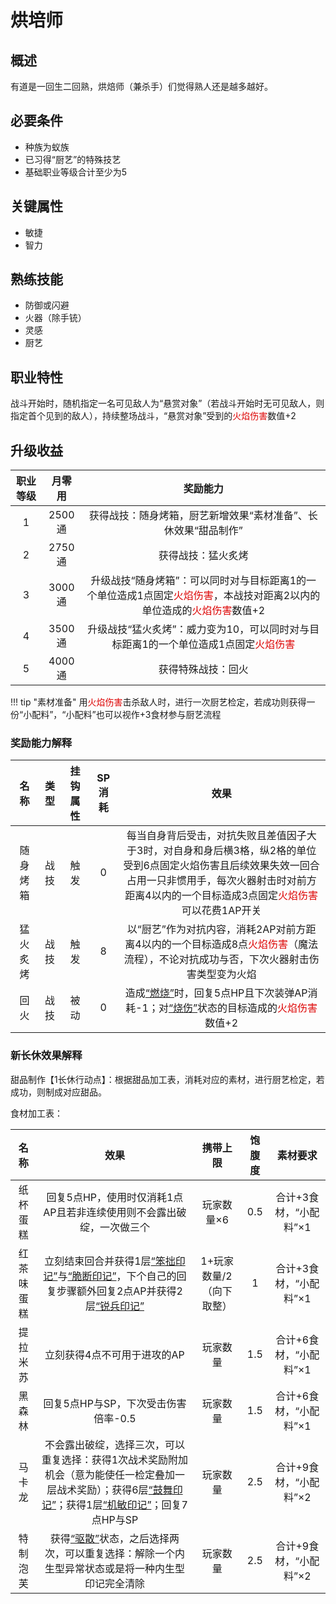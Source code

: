 # 烘培师

## 概述

有道是一回生二回熟，烘焙师（兼杀手）们觉得熟人还是越多越好。

## 必要条件

* 种族为蚁族
* 已习得“厨艺”的特殊技艺
* 基础职业等级合计至少为5

## 关键属性

* 敏捷
* 智力

## 熟练技能

* 防御或闪避
* 火器（除手铳）
* 灵感
* 厨艺

## 职业特性

战斗开始时，随机指定一名可见敌人为“悬赏对象”（若战斗开始时无可见敌人，则指定首个见到的敌人），持续整场战斗，“悬赏对象”受到的<font color="#dd0000">火焰伤害</font>数值+2

## 升级收益

职业等级|月零用|奖励能力
:--:|:--:|:--:
1|2500通|获得战技：随身烤箱，厨艺新增效果“素材准备”、长休效果“甜品制作”
2|2750通|获得战技：猛火炙烤
3|3000通|升级战技“随身烤箱”：可以同时对与目标距离1的一个单位造成1点固定<font color="#dd0000">火焰伤害</font>，本战技对距离2以内的单位造成的<font color="#dd0000">火焰伤害</font>数值+2
4|3500通|升级战技“猛火炙烤”：威力变为10，可以同时对与目标距离1的一个单位造成1点固定<font color="#dd0000">火焰伤害</font>
5|4000通|获得特殊战技：回火

!!! tip "素材准备"
    用<font color="#dd0000">火焰伤害</font>击杀敌人时，进行一次厨艺检定，若成功则获得一份“小配料”，“小配料”也可以视作+3食材参与厨艺流程

### 奖励能力解释

名称|类型|挂钩属性|SP消耗|效果
:--:|:--:|:--:|:--:|:--:
随身烤箱|战技|触发|0|每当自身背后受击，对抗失败且差值因子大于3时，对自身和身后横3格，纵2格的单位受到6点固定火焰伤害且后续效果失效一回合<br>占用一只非惯用手，每次火器射击时对前方距离4以内的一个目标造成3点固定<font color="#dd0000">火焰伤害</font><br>可以花费1AP开关
猛火炙烤|战技|触发|8|以“厨艺”作为对抗内容，消耗2AP对前方距离4以内的一个目标造成8点<font color="#dd0000">火焰伤害</font>（魔法流程），不论对抗成功与否，下次火器射击伤害类型变为火焰
回火|战技|被动|0|造成<a href="xp-wiki/docs/rules/data/status/normal/#燃烧" target="_blank">“燃烧”</a>时，回复5点HP且下次装弹AP消耗-1；对<a href="xp-wiki/docs/rules/data/status/normal/#烧伤" target="_blank">“烧伤”</a>状态的目标造成的<font color="#dd0000">火焰伤害</font>数值+2

### 新长休效果解释

甜品制作【1长休行动点】：根据甜品加工表，消耗对应的素材，进行厨艺检定，若成功，则制成对应甜品。

食材加工表：

名称|效果|携带上限|饱腹度|素材要求
:--:|:--:|:--:|:--:|:--:
纸杯蛋糕|回复5点HP，使用时仅消耗1点AP且若非连续使用则不会露出破绽，一次做三个|玩家数量×6|0.5|合计+3食材，“小配料”×1
红茶味蛋糕|立刻结束回合并获得1层<a href="xp-wiki/docs/rules/data/status/mark/#笨拙印记" target="_blank">“笨拙印记”</a>与<a href="xp-wiki/docs/rules/data/status/mark/#脆断印记" target="_blank">“脆断印记”</a>，下个自己的回复步骤额外回复2点AP并获得2层<a href="xp-wiki/docs/rules/data/status/mark/#锐兵印记" target="_blank">“锐兵印记”</a>|1+玩家数量/2（向下取整）|1|合计+3食材，“小配料”×1
提拉米苏|立刻获得4点不可用于进攻的AP|玩家数量|1.5|合计+6食材，“小配料”×1
黑森林|回复5点HP与SP，下次受击伤害倍率-0.5|玩家数量|1.5|合计+6食材，“小配料”×1
马卡龙|不会露出破绽，选择三次，可以重复选择：获得1次战术奖励附加机会（意为能使任一检定叠加一层战术奖励）；获得6层<a href="xp-wiki/docs/rules/data/status/mark/#鼓舞印记" target="_blank">“鼓舞印记”</a>；获得1层<a href="xp-wiki/docs/rules/data/status/mark/#机敏印记" target="_blank">“机敏印记”</a>；回复7点HP与SP|玩家数量|2.5|合计+9食材，“小配料”×2
特制泡芙|获得<a href="xp-wiki/docs/rules/data/status/normal/#驱散" target="_blank">“驱散”</a>状态，之后选择两次，可以重复选择：解除一个内生型异常状态或是将一种内生型印记完全清除|玩家数量|2.5|合计+9食材，“小配料”×2
